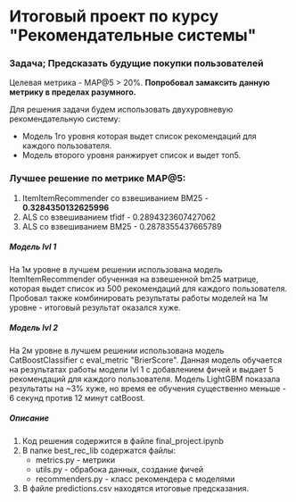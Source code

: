 # Итоговый проект по курсу "Рекомендательные системы"

### Задача; Предсказать будущие покупки пользователей
Целевая метрика - MAP@5 > 20%. **Попробовал замаксить данную метрику в пределах разумного.** 

Для решения задачи будем использовать двухуровневую рекомендательную систему:
- Модель 1го уровня  которая выдет список рекомендаций для каждого пользователя.
- Модель второго уровня ранжирует список и выдет топ5.

### Лучшее решение по метрике MAP@5:
1. ItemItemRecommender со взвешиванием BM25 - **0.3284350132625996**
2. ALS со взвешиванием tfidf - 0.2894323607427062
3. ALS со взвешиванием BM25 - 0.2878355437665789

##### Модель lvl 1
На 1м уровне в лучшем решении использована модель ItemItemRecommender обученная на взвешенной bm25 матрице, которая выдет список из 500
рекомендаций для каждого пользователя. Пробовал также комбинировать результаты работы моделей на 1м уровне - итоговый результат оказался хуже.

##### Модель lvl 2
На 2м уровне в лучшем решении использована модель CatBoostClassifier c eval_metric "BrierScore". Данная модель обучается на результатах работы 
модели lvl 1 с добавлением фичей и выдает 5 рекомендаций для каждого пользователя. Модель LightGBM показала результаты на ~3% хуже, но время
ее обучения существенно меньше - 6 секунд против 12 минут catBoost.

##### Описание
1. Код решения содержится в файле final_project.ipynb
2. В папке best_rec_lib содержатся файлы:
	- metrics.py - метрики
	- utils.py - обрабока данных, создание фичей
	- recommenders.py - класс рекомендера с моделями
4. В файле predictions.csv находятся итоговые предсказания.
